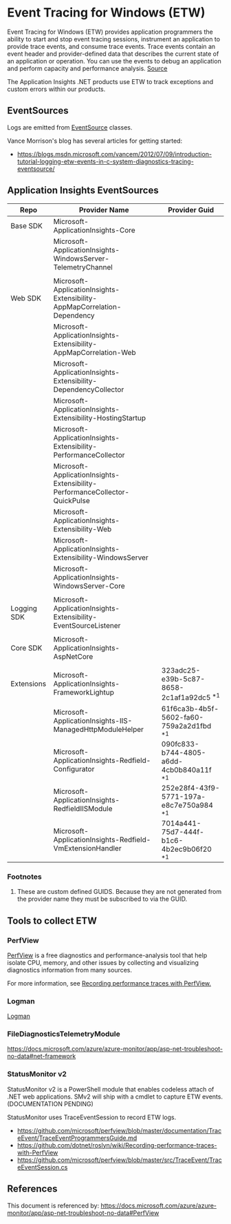 # Event Tracing for Windows (ETW)

Event Tracing for Windows (ETW) provides application programmers the ability to start and stop event tracing sessions, instrument an application to provide trace events, and consume trace events. Trace events contain an event header and provider-defined data that describes the current state of an application or operation. You can use the events to debug an application and perform capacity and performance analysis. [Source](https://docs.microsoft.com/windows/desktop/etw/event-tracing-portal)

The Application Insights .NET products use ETW to track exceptions and custom errors within our products.


## EventSources

Logs are emitted from [EventSource](https://docs.microsoft.com/dotnet/api/system.diagnostics.tracing.eventsource?view=netframework-4.8) classes.

Vance Morrison's blog has several articles for getting started:
- https://blogs.msdn.microsoft.com/vancem/2012/07/09/introduction-tutorial-logging-etw-events-in-c-system-diagnostics-tracing-eventsource/

## Application Insights EventSources
| Repo        	| Provider Name                                                               	| Provider Guid                                        	|
|-------------	|-----------------------------------------------------------------------------	|------------------------------------------------------	|
| Base SDK    	| Microsoft-ApplicationInsights-Core                                          	|                                                      	|
|             	| Microsoft-ApplicationInsights-WindowsServer-TelemetryChannel                	|                                                      	|
|             	|                                                                             	|                                                      	|
| Web SDK     	| Microsoft-ApplicationInsights-Extensibility-AppMapCorrelation-Dependency    	|                                                      	|
|             	| Microsoft-ApplicationInsights-Extensibility-AppMapCorrelation-Web           	|                                                      	|
|             	| Microsoft-ApplicationInsights-Extensibility-DependencyCollector             	|                                                      	|
|             	| Microsoft-ApplicationInsights-Extensibility-HostingStartup                  	|                                                      	|
|             	| Microsoft-ApplicationInsights-Extensibility-PerformanceCollector            	|                                                      	|
|             	| Microsoft-ApplicationInsights-Extensibility-PerformanceCollector-QuickPulse 	|                                                      	|
|             	| Microsoft-ApplicationInsights-Extensibility-Web                             	|                                                      	|
|             	| Microsoft-ApplicationInsights-Extensibility-WindowsServer                   	|                                                      	|
|             	| Microsoft-ApplicationInsights-WindowsServer-Core                            	|                                                      	|
|             	|                                                                             	|                                                      	|
| Logging SDK 	| Microsoft-ApplicationInsights-Extensibility-EventSourceListener             	|                                                      	|
|             	|                                                                             	|                                                      	|
| Core SDK    	| Microsoft-ApplicationInsights-AspNetCore                                    	|                                                      	|
|             	|                                                                             	|                                                      	|
| Extensions  	| Microsoft-ApplicationInsights-FrameworkLightup                              	| 323adc25-e39b-5c87-8658-2c1af1a92dc5   <sup>*1</sup> 	|
|             	| Microsoft-ApplicationInsights-IIS-ManagedHttpModuleHelper                   	| 61f6ca3b-4b5f-5602-fa60-759a2a2d1fbd   <sup>*1</sup> 	|
|             	| Microsoft-ApplicationInsights-Redfield-Configurator                         	| 090fc833-b744-4805-a6dd-4cb0b840a11f   <sup>*1</sup> 	|
|             	| Microsoft-ApplicationInsights-RedfieldIISModule                             	| 252e28f4-43f9-5771-197a-e8c7e750a984   <sup>*1</sup> 	|
|             	| Microsoft-ApplicationInsights-Redfield-VmExtensionHandler                   	| 7014a441-75d7-444f-b1c6-4b2ec9b06f20   <sup>*1</sup> 	|



### Footnotes
1. These are custom defined GUIDS. Because they are not generated from the provider name they must be subscribed to via the GUID.



## Tools to collect ETW

### PerfView

[PerfView](https://github.com/Microsoft/perfview) is a free diagnostics and performance-analysis tool that help isolate CPU, memory, and other issues by collecting and visualizing diagnostics information from many sources.

For more information, see [Recording performance traces with PerfView.](https://github.com/dotnet/roslyn/wiki/Recording-performance-traces-with-PerfView)

### Logman

[Logman](https://docs.microsoft.com/en-us/windows-server/administration/windows-commands/logman)

### FileDiagnosticsTelemetryModule

https://docs.microsoft.com/azure/azure-monitor/app/asp-net-troubleshoot-no-data#net-framework

### StatusMonitor v2

StatusMonitor v2 is a PowerShell module that enables codeless attach of .NET web applications.
SMv2 will ship with a cmdlet to capture ETW events. (DOCUMENTATION PENDING)

StatusMonitor uses TraceEventSession to record ETW logs.
- https://github.com/microsoft/perfview/blob/master/documentation/TraceEvent/TraceEventProgrammersGuide.md
- https://github.com/dotnet/roslyn/wiki/Recording-performance-traces-with-PerfView
- https://github.com/microsoft/perfview/blob/master/src/TraceEvent/TraceEventSession.cs

## References

This document is referenced by: https://docs.microsoft.com/azure/azure-monitor/app/asp-net-troubleshoot-no-data#PerfView
